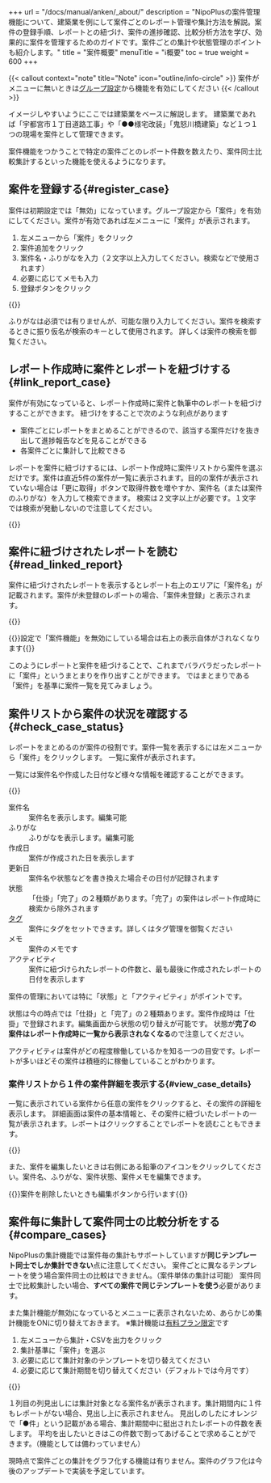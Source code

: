 +++
url = "/docs/manual/anken/_about/"
description = "NipoPlusの案件管理機能について、建築業を例にして案件ごとのレポート管理や集計方法を解説。案件の登録手順、レポートとの紐づけ、案件の進捗確認、比較分析方法を学び、効果的に案件を管理するためのガイドです。案件ごとの集計や状態管理のポイントも紹介します。"
title = "案件概要"
menuTitle = "ℹ️概要"
toc = true
weight = 600
+++

{{< callout context="note" title="Note" icon="outline/info-circle" >}}
案件がメニューに無いときは[グループ設定](/docs/manual/initial-setting/setting-group/#optionalFunction)から機能を有効にしてください
{{< /callout >}}

イメージしやすいようにここでは建築業をベースに解説します。
建築業であれば「宇都宮市１丁目道路工事」や「●●様宅改装」「鬼怒川橋建築」など１つ１つの現場を案件として管理できます。

案件機能をつかうことで特定の案件ごとのレポート件数を数えたり、案件同士比較集計するといった機能を使えるようになります。

## 案件を登録する{#register_case}

案件は初期設定では「無効」になっています。グループ設定から「案件」を有効にしてください。案件が有効であれば左メニューに「案件」が表示されます。

1. 左メニューから「案件」をクリック
2. 案件追加をクリック
3. 案件名・ふりがなを入力（２文字以上入力してください。検索などで使用されます）
4. 必要に応じてメモも入力
5. 登録ボタンをクリック

{{<icatch filename="anken-add" msg="案件を新規作成しましょう。案件はレポートをまとめる箱のようなイメージです">}}

ふりがなは必須では有りませんが、可能な限り入力してください。案件を検索するときに振り仮名が検索のキーとして使用されます。
詳しくは案件の検索を御覧ください。

## レポート作成時に案件とレポートを紐づけする{#link_report_case}

案件が有効になっていると、レポート作成時に案件と執筆中のレポートを紐づけすることができます。
紐づけをすることで次のような利点があります

- 案件ごとにレポートをまとめることができるので、該当する案件だけを抜き出して進捗報告などを見ることができる
- 各案件ごとに集計して比較できる

レポートを案件に紐づけするには、レポート作成時に案件リストから案件を選ぶだけです。案件は直近5件の案件が一覧に表示されます。目的の案件が表示されていない場合は「更に取得」ボタンで取得件数を増やすか、案件名（または案件のふりがな）を入力して検索できます。
検索は２文字以上が必要です。１文字では検索が発動しないので注意してください。

{{<icatch filename="set-anken" msg="レポート作成時に案件とレポートに紐づけ！" alice="here">}}

## 案件に紐づけされたレポートを読む{#read_linked_report}

案件に紐づけされたレポートを表示するとレポート右上のエリアに「案件名」が記載されます。案件が未登録のレポートの場合、「案件未登録」と表示されます。

{{<icatch filename="read-report-anken" msg="案件に紐づけられたレポートは案件名が右上エリアに表示されます" alice="book">}}

{{<alice pos="right" icon="here">}}設定で「案件機能」を無効にしている場合は右上の表示自体がされなくなります{{</alice>}}

このようにレポートと案件を紐づけることで、これまでバラバラだったレポートに「案件」というまとまりを作り出すことができます。
ではまとまりである「案件」を基準に案件一覧を見てみましょう。

## 案件リストから案件の状況を確認する{#check_case_status}

レポートをまとめるのが案件の役割です。案件一覧を表示するには左メニューから「案件」をクリックします。
一覧に案件が表示されます。

一覧には案件名や作成した日付など様々な情報を確認することができます。

{{<icatch filename="anken-list" msg="案件一覧では紐づいた日報の件数や案件状態を確認できます" alice="pc">}}

<dl class="basic">
<dt>案件名</dt>
<dd>案件名を表示します。編集可能</dd>
<dt>ふりがな</dt>
<dd>ふりがなを表示します。編集可能</dd>
<dt>作成日</dt>
<dd>案件が作成された日を表示します</dd>
<dt>更新日</dt>
<dd>案件名や状態などを書き換えた場合その日付が記録されます</dd>
<dt>状態</dt>
<dd>「仕掛」「完了」の２種類があります。「完了」の案件はレポート作成時に検索から除外されます</dd>
<dt><a href="/docs/manual/initial-setting/advanced-setting/tag/">タグ</a></dt>
<dd>案件にタグをセットできます。詳しくはタグ管理を御覧ください</dd>
<dt>メモ</dt>
<dd>案件のメモです</dd>
<dt>アクティビティ</dt>
<dd>案件に紐づけられたレポートの件数と、最も最後に作成されたレポートの日付を表示します</dd>
</dl>

案件の管理においては特に「状態」と「アクティビティ」がポイントです。

状態は今の時点では「仕掛」と「完了」の２種類あります。案件作成時は「仕掛」で登録されます。編集画面から状態の切り替えが可能です。
状態が**完了の案件はレポート作成時に一覧から表示されなくなる**ので注意してください。

アクティビティは案件がどの程度稼働しているかを知る一つの目安です。レポートが多いほどその案件は積極的に稼働していることがわかります。

### 案件リストから１件の案件詳細を表示する{#view_case_details}

一覧に表示されている案件から任意の案件をクリックすると、その案件の詳細を表示します。
詳細画面は案件の基本情報と、その案件に紐づいたレポートの一覧が表示されます。レポートはクリックすることでレポートを読むこともできます。

{{<icatch filename="anken-detail" msg="案件一覧から案件を開くと詳細を見れます。とはいえ紐づいたレポートくらいですが・・・" alice="question">}}

また、案件を編集したいときは右側にある鉛筆のアイコンをクリックしてください。案件名、ふりがな、案件状態、案件メモを編集できます。

{{<alice pos="right" icon="here">}}案件を削除したいときも編集ボタンから行います{{</alice>}}

## 案件毎に集計して案件同士の比較分析をする{#compare_cases}

NipoPlusの集計機能では案件毎の集計もサポートしていますが**同じテンプレート同士でしか集計できない**点に注意してください。
案件ごとに異なるテンプレートを使う場合案件同士の比較はできません。（案件単体の集計は可能）
案件同士で比較集計したい場合、**すべての案件で同じテンプレートを使う**必要があります。

また集計機能が無効になっているとメニューに表示されないため、あらかじめ集計機能をONに切り替えておきます。
※集計機能は[有料プラン限定](/docs/price/_about/#fee)です

1. 左メニューから集計・CSVを出力をクリック
2. 集計基準に「案件」を選ぶ
3. 必要に応じて集計対象のテンプレートを切り替えてください
4. 必要に応じて集計期間を切り替えてください（デフォルトでは今月です）

{{<iTablet filename="anken-sumtotal" msg="列見出しに案件名が入るので累積を見たい場合に便利な機能です。" alice="ok">}}

１列目の列見出しには集計対象となる案件名が表示されます。集計期間内に１件もレポートがない場合、見出し上に表示されません。
見出しのしたにオレンジで「●件」という記載がある場合、集計期間中に挺出されたレポートの件数を表します。
平均を出したいときはこの件数で割ってあげることで求めることができます。（機能としては備わっていません）

現時点で案件ごとの集計をグラフ化する機能は有りません。案件のグラフ化は今後のアップデートで実装を予定しています。
